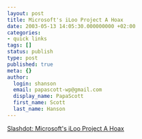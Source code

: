 ```yaml
---
layout: post
title: Microsoft's iLoo Project A Hoax
date: 2003-05-13 14:05:30.000000000 +02:00
categories:
- quick links
tags: []
status: publish
type: post
published: true
meta: {}
author:
  login: shanson
  email: papascott-wp@gmail.com
  display_name: PapaScott
  first_name: Scott
  last_name: Hanson
---
```

<p><a title="I blame Scoble!" href="http://slashdot.org/articles/03/05/13/1116206.shtml?tid=109&tid=187">Slashdot: Microsoft's iLoo Project A Hoax</a></p>
